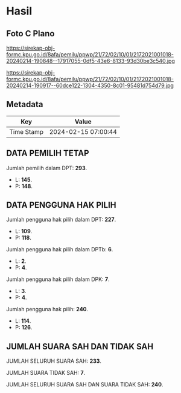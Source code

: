 # Hasil

## Foto C Plano

https://sirekap-obj-formc.kpu.go.id/8afa/pemilu/ppwp/21/72/02/10/01/2172021001018-20240214-190848--17917055-0df5-43e6-8133-93d30be3c540.jpg

https://sirekap-obj-formc.kpu.go.id/8afa/pemilu/ppwp/21/72/02/10/01/2172021001018-20240214-190917--60dce122-1304-4350-8c01-95481d754d79.jpg


## Metadata

| Key        | Value               |
| ---------- | ------------------- |
| Time Stamp | 2024-02-15 07:00:44 |


## DATA PEMILIH TETAP

Jumlah pemilih dalam DPT: **293**.
 * L: **145**.
 * P: **148**.

## DATA PENGGUNA HAK PILIH

Jumlah pengguna hak pilih dalam DPT: **227**.
 * L: **109**.
 * P: **118**.

Jumlah pengguna hak pilih dalam DPTb: **6**.
 * L: **2**.
 * P: **4**.

Jumlah pengguna hak pilih dalam DPK: **7**.
 * L: **3**.
 * P: **4**.

Jumlah pengguna hak pilih: **240**.
 * L: **114**.
 * P: **126**.

## JUMLAH SUARA SAH DAN TIDAK SAH

JUMLAH SELURUH SUARA SAH: **233**.

JUMLAH SUARA TIDAK SAH: **7**.

JUMLAH SELURUH SUARA SAH DAN SUARA TIDAK SAH: **240**.


